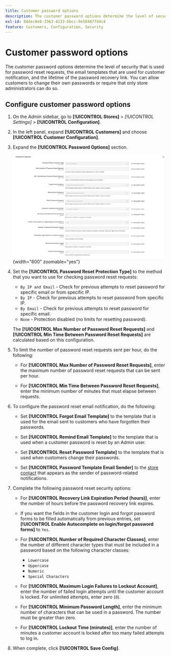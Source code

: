 ```yaml
---
title: Customer password options
description: The customer password options determine the level of security for various customer-facing functions of your store.
exl-id: 84dec8e8-3363-4133-bbcc-9e58467749c4
feature: Customers, Configuration, Security
---
```

# Customer password options

The customer password options determine the level of security that is used for password reset requests, the email templates that are used for customer notification, and the lifetime of the password recovery link. You can allow customers to change their own passwords or require that only store administrators can do so.

## Configure customer password options

1. On the _Admin_ sidebar, go to **[!UICONTROL Stores]** > _[!UICONTROL Settings]_ > **[!UICONTROL Configuration]**.

1. In the left panel, expand **[!UICONTROL Customers]** and choose **[!UICONTROL Customer Configuration]**.

1. Expand the **[!UICONTROL Password Options]** section.

   ![Password Options](../configuration-reference/customers/assets/customer-configuration-password-options.png){width="600" zoomable="yes"}

1. Set the **[!UICONTROL Password Reset Protection Type]** to the method that you want to use for checking password reset requests:

   - `By IP and Email` - Check for previous attempts to reset password for specific email or from specific IP.
   - `By IP` - Check for previous attempts to reset password from specific IP.
   - `By Email` - Check for previous attempts to reset password for specific email.
   - `None` - Protection disabled (no limits for resetting password).

   The **[!UICONTROL Max Number of Password Reset Requests]** and **[!UICONTROL Min Time Between Password Reset Requests]** are calculated based on this configuration.

1. To limit the number of password reset requests sent per hour, do the following:

   - For **[!UICONTROL Max Number of Password Reset Requests]**, enter the maximum number of password reset requests that can be sent per hour.

   - For **[!UICONTROL Min Time Between Password Reset Requests]**, enter the minimum number of minutes that must elapse between requests.

1. To configure the password reset email notification, do the following:

   - Set **[!UICONTROL Forgot Email Template]** to the template that is used for the email sent to customers who have forgotten their passwords.

   - Set **[!UICONTROL Remind Email Template]** to the template that is used when a customer password is reset by an Admin user.

   - Set **[!UICONTROL Reset Password Template]** to the template that is used when customers change their passwords.

   - Set **[!UICONTROL Password Template Email Sender]** to the [store contact](../getting-started/store-details.md) that appears as the sender of password-related notifications.

1. Complete the following password reset security options:

   - For **[!UICONTROL Recovery Link Expiration Period (hours)]**, enter the number of hours before the password recovery link expires.

   - If you want the fields in the customer login and forgot password forms to be filled automatically from previous entries, set **[!UICONTROL Enable Autocomplete on login/forgot password forms]** to `Yes`.

   - For **[!UICONTROL Number of Required Character Classes]**, enter the number of different character types that must be included in a password based on the following character classes:

      - `Lowercase`
      - `Uppercase`
      - `Numeric`
      - `Special Characters`

   - For **[!UICONTROL Maximum Login Failures to Lockout Account]**, enter the number of failed login attempts until the customer account is locked. For unlimited attempts, enter zero (`0`).

   - For **[!UICONTROL Minimum Password Length]**, enter the minimum number of characters that can be used in a password. The number must be greater than zero.

   - For **[!UICONTROL Lockout Time (minutes)]**, enter the number of minutes a customer account is locked after too many failed attempts to log in.

1. When complete, click **[!UICONTROL Save Config]**.
